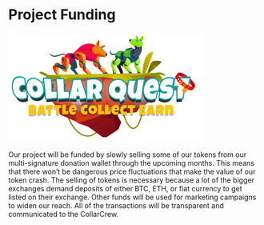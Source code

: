 # Project Funding

![CollarQuest a Metaverse Play2Earn Ecosystem](../../.gitbook/assets/CollarQuest-SM.png)

Our project will be funded by slowly selling some of our tokens from our multi-signature donation wallet through the upcoming months. This means that there won’t be dangerous price fluctuations that make the value of our token crash. The selling of tokens is necessary because a lot of the bigger exchanges demand deposits of either BTC, ETH, or fiat currency to get listed on their exchange. Other funds will be used for marketing campaigns to widen our reach. All of the transactions will be transparent and communicated to the CollarCrew.
